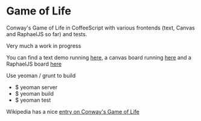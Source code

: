 # Game of Life

Conway's Game of Life in CoffeeScript with various frontends (text, Canvas and
RaphaelJS so far) and tests.

Very much a work in progress

You can find a text demo running [here](http://michiel.github.com/gameoflife-coffee),
a canvas board running [here](http://michiel.github.com/gameoflife-coffee/index-canvas.html) and a 
RaphaelJS board [here](http://michiel.github.com/gameoflife-coffee/index-raphael.html)

Use yeoman / grunt to build

 * $ yeoman server
 * $ yeoman build
 * $ yeoman test

Wikipedia has a nice [entry on Conway's Game of Life](http://en.wikipedia.org/wiki/Conway%27s_Game_of_Life)

